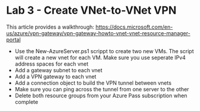 # Lab 3 - Create VNet-to-VNet VPN

This article provides a walkthrough:
https://docs.microsoft.com/en-us/azure/vpn-gateway/vpn-gateway-howto-vnet-vnet-resource-manager-portal

* Use the New-AzureServer.ps1 scrippt to create two new VMs. The script will create a new vnet for each VM. Make sure you use seperate IPv4 address spaces for each vnet
* Add a gateway subnet to each vnet
* Add a VPN gateway to each vnet
* Add a connection object to build the VPN tunnel between vnets
* Make sure you can ping across the tunnel from one server to the other
* Delete both resource groups from your Azure Pass subscription when complete

